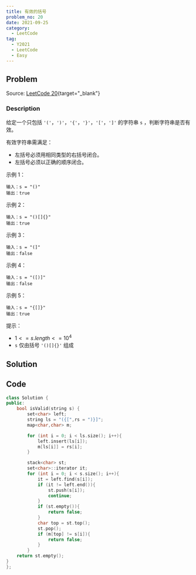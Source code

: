 ```yaml
---
title: 有效的括号
problem_no: 20
date: 2021-09-25
category:
  - LeetCode
tag:
  - Y2021
  - LeetCode
  - Easy
---
```


<!-- Description. -->

<!-- more -->

## Problem

Source: [LeetCode 20](https://leetcode-cn.com/problems/valid-parentheses/){target="_blank"}

### Description

给定一个只包括 `'('`，`')'`，`'{'`，`'}'`，`'['`，`']'` 的字符串 `s` ，判断字符串是否有效。

有效字符串需满足：

- 左括号必须用相同类型的右括号闭合。
- 左括号必须以正确的顺序闭合。

示例 1：

```text
输入：s = "()"
输出：true
```

示例 2：

```text
输入：s = "()[]{}"
输出：true
```

示例 3：

```text
输入：s = "(]"
输出：false
```

示例 4：

```text
输入：s = "([)]"
输出：false
```

示例 5：

```text
输入：s = "{[]}"
输出：true
```

提示：

- $1 <= s.length <= 10^4$
- `s` 仅由括号 `'()[]{}'` 组成

## Solution

## Code

```cpp
class Solution {
public:
    bool isValid(string s) {
        set<char> left;
        string ls = "({[",rs = ")}]";
        map<char,char> m;

        for (int i = 0; i < ls.size(); i++){
            left.insert(ls[i]);
            m[ls[i]] = rs[i];
        }

        stack<char> st;
        set<char>::iterator it;
        for (int i = 0; i < s.size(); i++){
            it = left.find(s[i]);
            if (it != left.end()){
                st.push(s[i]);
                continue;
            }
            if (st.empty()){
                return false;
            }
            char top = st.top();
            st.pop();
            if (m[top] != s[i]){
                return false;
            }
        }
    return st.empty();
}
};
```
